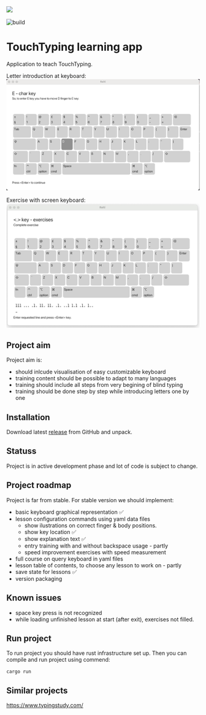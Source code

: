 <a href="https://github.com/iced-rs/iced">
  <img src="https://gist.githubusercontent.com/hecrj/ad7ecd38f6e47ff3688a38c79fd108f0/raw/74384875ecbad02ae2a926425e9bcafd0695bade/color.svg" width="130px">
</a>

![build](https://github.com/gintsgints/raiti/actions/workflows/rust.yml/badge.svg)

# TouchTyping learning app

Application to teach TouchTyping.

Letter introduction at keyboard:
![screenshot](doc/img/new_letter.png)

Exercise with screen keyboard:
![screenshot](doc/img/exercise.png)

## Project aim

Project aim is:

   * should inlcude visualisation of easy customizable keyboard
   * training content should be possible to adapt to many languages
   * training should include all steps from very begining of blind typing
   * training should be done step by step while introducing letters one by one

## Installation

Download latest [release](https://github.com/gintsgints/raiti/releases) from GitHub and unpack.

## Statuss

Project is in active development phase and lot of code is subject to change.

## Project roadmap

Project is far from stable. For stable version we should implement:

  * basic keyboard graphical representation ✅︎
  * lesson configuration commands using yaml data files
    - show ilustrations on correct finger & body positions.
    - show key location ✅︎
    - show explanation text ✅︎
    - entry training with and without backspace usage - partly
    - speed improvement exercises with speed measurement
  * full course on query keyboard in yaml files
  * lesson table of contents, to choose any lesson to work on - partly
  * save state for lessons ✅︎
  * version packaging

## Known issues

  * space key press is not recognized
  * while loading unfinished lesson at start (after exit), exercises not filled.

## Run project

To run project you should have rust infrastructure set up.
Then you can compile and run project using commend:

```
cargo run
```

## Similar projects

https://www.typingstudy.com/
